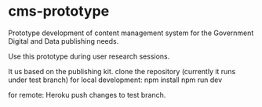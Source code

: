 # cms-prototype
Prototype development of content management system for the Government Digital and Data publishing needs.

Use this prototype during user research
 sessions.

It us based on the publishing kit.
clone the repository (currently it runs under test branch)
for local development:
npm install
npm run dev

for remote: Heroku
push changes to test branch.


 

